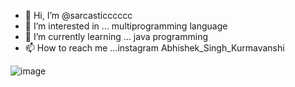 - 👋 Hi, I’m @sarcasticccccc
- 👀 I’m interested in ... multiprogramming language 
- 🌱 I’m currently learning ... java programming
- 📫 How to reach me ...instagram Abhishek_Singh_Kurmavanshi

<!---
sarcasticccccc/sarcasticccccc is a ✨ special ✨ repository because its `README.md` (this file) appears on your GitHub profile.
You can click the Preview link to take a look at your changes.
--->
![image](https://github.com/sarcasticccccc/sarcasticccccc/assets/72193302/6b0751f3-59e8-4d13-b772-f01c06538efd)
